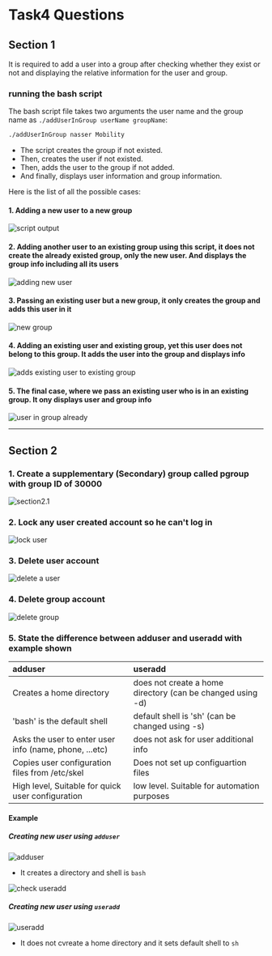 # Task4 Questions

## Section 1

It is required to add a user into a group after checking whether they exist or not and displaying the relative information for the user and group.

### running the bash script

The bash script file takes two arguments the user name and the group name as `./addUserInGroup userName groupName`:

```bash
./addUserInGroup nasser Mobility
```

* The script creates the group if not existed.
* Then, creates the user if not existed.
* Then, adds the user to the group if not added.
* And finally, displays user information and group information.

Here is the list of all the possible cases:

#### 1. Adding a new user to a new group

![script output](screenshots/section1.1.png)

#### 2. Adding another user to an existing group using this script, it does not create the already existed group, only the new user. And displays the group info including all its users

![adding new user](screenshots/section1.2.png)

#### 3. Passing an existing user but a new group, it only creates the group and adds this user in it

![new group](screenshots/section1.3.png)

#### 4. Adding an existing user and existing group, yet this user does not belong to this group. It adds the user into the group and displays info

![adds existing user to existing group](screenshots/section1.4.png)

#### 5. The final case, where we pass an existing user who is in an existing group. It ony displays user and group info

![user in group already](<screenshots/section 1.5.png>)

---

## Section 2

### 1. Create a supplementary (Secondary) group called **pgroup** with group ID of **30000**

![section2.1](screenshots/section2.1.png)

### 2. Lock any user created account so he can't log in

![lock user](screenshots/section2.2.png)

### 3. Delete user account

![delete a user](screenshots/section2.3.png)

### 4. Delete group account

![delete group](screenshots/section2.4.png)

### 5. State the difference between adduser and useradd with example shown

| adduser | useradd |
| :------ | :------ |
| Creates a home directory | does not create a home directory (can be changed using -d)|
| 'bash' is the default shell | default shell is 'sh' (can be changed using -s) |
| Asks the user to enter user info (name, phone, ...etc) | does not ask for user additional info |
| Copies user configuration files from /etc/skel | Does not set up configuartion files |
| High level, Suitable for quick user configuration | low level. Suitable for automation purposes |

#### Example

##### Creating new user using `adduser`

![adduser](screenshots/section2.5.1.png)

* It creates a directory and shell is `bash`

![check useradd](screenshots/section2.5.2.png)

##### Creating new user using `useradd`

![useradd](screenshots/section2.5.3.png)

* It does not cvreate a home directory and it sets default shell to `sh`
